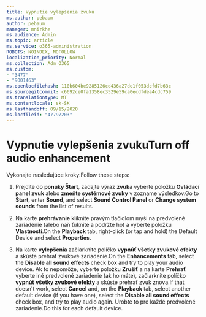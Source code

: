 ```yaml
---
title: Vypnutie vylepšenia zvuku
ms.author: pebaum
author: pebaum
manager: mnirkhe
ms.audience: Admin
ms.topic: article
ms.service: o365-administration
ROBOTS: NOINDEX, NOFOLLOW
localization_priority: Normal
ms.collection: Adm_O365
ms.custom:
- "3477"
- "9001463"
ms.openlocfilehash: 110b604be9285126cd436a27de1f053dcfd7b63c
ms.sourcegitcommit: c6692ce0fa1358ec3529e59ca0ecdfdea4cdc759
ms.translationtype: MT
ms.contentlocale: sk-SK
ms.lasthandoff: 09/15/2020
ms.locfileid: "47797203"
---
```

# <a name="turn-off-audio-enhancement"></a><span data-ttu-id="f1bde-102">Vypnutie vylepšenia zvuku</span><span class="sxs-lookup"><span data-stu-id="f1bde-102">Turn off audio enhancement</span></span>

<span data-ttu-id="f1bde-103">Vykonajte nasledujúce kroky:</span><span class="sxs-lookup"><span data-stu-id="f1bde-103">Follow these steps:</span></span>

1. <span data-ttu-id="f1bde-104">Prejdite do **ponuky Štart**, zadajte výraz **zvuk**a vyberte položku **Ovládací panel zvuk** alebo **zmeňte systémové zvuky** v zozname výsledkov.</span><span class="sxs-lookup"><span data-stu-id="f1bde-104">Go to **Start**, enter **Sound**, and select **Sound Control Panel** or **Change system sounds** from the list of results.</span></span>

2. <span data-ttu-id="f1bde-105">Na karte **prehrávanie** kliknite pravým tlačidlom myši na predvolené zariadenie (alebo naň ťuknite a podržte ho) a vyberte položku **Vlastnosti**.</span><span class="sxs-lookup"><span data-stu-id="f1bde-105">On the **Playback** tab, right-click (or tap and hold) the Default Device and select **Properties**.</span></span>

3. <span data-ttu-id="f1bde-106">Na karte **vylepšenia** začiarknite políčko **vypnúť všetky zvukové efekty** a skúste prehrať zvukové zariadenie.</span><span class="sxs-lookup"><span data-stu-id="f1bde-106">On the **Enhancements** tab, select the **Disable all sound effects** check box and try to play your audio device.</span></span> <span data-ttu-id="f1bde-107">Ak to nepomôže, vyberte položku **Zrušiť** a na karte **Prehrať** vyberte iné predvolené zariadenie (ak ho máte), začiarknite políčko **vypnúť všetky zvukové efekty** a skúste prehrať zvuk znova.</span><span class="sxs-lookup"><span data-stu-id="f1bde-107">If that doesn't work, select **Cancel** and, on the **Playback** tab, select another default device (if you have one), select the **Disable all sound effects** check box, and try to play audio again.</span></span> <span data-ttu-id="f1bde-108">Urobte to pre každé predvolené zariadenie.</span><span class="sxs-lookup"><span data-stu-id="f1bde-108">Do this for each default device.</span></span>
